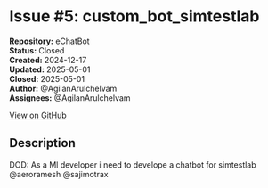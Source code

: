 # Issue #5: custom_bot_simtestlab

**Repository:** eChatBot  
**Status:** Closed  
**Created:** 2024-12-17  
**Updated:** 2025-05-01  
**Closed:** 2025-05-01  
**Author:** @AgilanArulchelvam  
**Assignees:** @AgilanArulchelvam  

[View on GitHub](https://github.com/Simtestlab/eChatBot/issues/5)

## Description

DOD:
As a Ml developer i need to develope a chatbot for simtestlab @aeroramesh @sajimotrax 